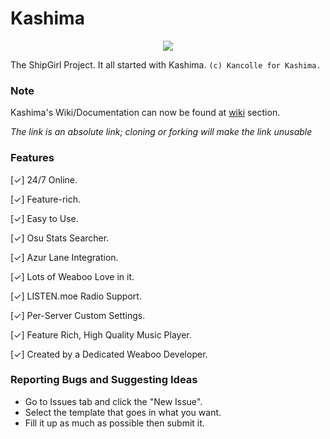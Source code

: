 
# Kashima
<p align="center">
  <img src="https://vignette.wikia.nocookie.net/kancolle/images/a/a2/Kashima_Shopping_Full.png/revision/latest?cb=20170929103638">
</p>

The ShipGirl Project. It all started with Kashima. ``(c) Kancolle for Kashima.``

### Note
Kashima's Wiki/Documentation can now be found at [wiki](https://github.com/Deivu/Kashima/wiki) section. 

*The link is an absolute link; cloning or forking will make the link unusable*

### Features
<p>[✓] 24/7 Online.
<p>[✓] Feature-rich.
<p>[✓] Easy to Use.
<p>[✓] Osu Stats Searcher.
<p>[✓] Azur Lane Integration.
<p>[✓] Lots of Weaboo Love in it.
<p>[✓] LISTEN.moe Radio Support.
<p>[✓] Per-Server Custom Settings.
<p>[✓] Feature Rich, High Quality Music Player.
<p>[✓] Created by a Dedicated Weaboo Developer.

### Reporting Bugs and Suggesting Ideas
* Go to Issues tab and click the "New Issue".
* Select the template that goes in what you want.
* Fill it up as much as possible then submit it.
